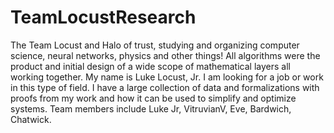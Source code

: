# TeamLocustResearch
The Team Locust and Halo of trust, studying and organizing computer science, neural networks, physics and other things!  All algorithms were the product and initial design of a wide scope of mathematical layers all working together.  My name is Luke Locust, Jr.  I am looking for a job or work in this type of field.  I have a large collection of data and formalizations with proofs from my work and how it can be used to simplify and optimize systems.  Team members include Luke Jr, VitruvianV, Eve, Bardwich, Chatwick.
